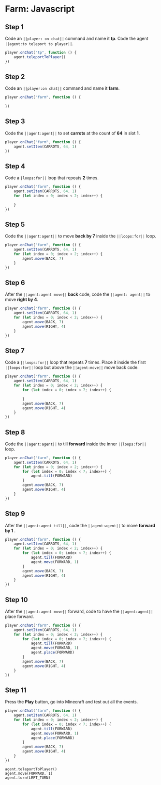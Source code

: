 # Farm: Javascript

## Step 1
Code an ``||player: on chat||`` command and name it **tp**. Code the agent ``||agent:to teleport to player||``. 

```javascript
player.onChat("tp", function () {
    agent.teleportToPlayer()
})
```

## Step 2
Code an ``||player:on chat||`` command and name it **farm**.

```javascript
player.onChat("farm", function () { 
 
}) 
```

## Step 3
Code the ``||agent:agent||`` to set **carrots** at the count of **64** in slot **1**. 

```javascript
player.onChat("farm", function () {
    agent.setItem(CARROTS, 64, 1)
})
```

## Step 4
Code a ``|loops:for||`` loop that repeats **2** times. 

```javascript
player.onChat("farm", function () { 
    agent.setItem(CARROTS, 64, 1) 
    for (let index = 0; index < 2; index++) { 
      
    } 
}) 
```

## Step 5
Code the ``||agent:agent||`` to move **back by 7** inside the ``||loops:for||`` loop.

```javascript
player.onChat("farm", function () { 
    agent.setItem(CARROTS, 64, 1) 
    for (let index = 0; index < 2; index++) { 
        agent.move(BACK, 7) 
    } 
}) 
```

## Step 6
After the ``||agent:agent move||`` **back** code, code the ``||agent: agent||`` to move **right by 4**.

```javascript
player.onChat("farm", function () { 
    agent.setItem(CARROTS, 64, 1) 
    for (let index = 0; index < 2; index++) { 
        agent.move(BACK, 7) 
        agent.move(RIGHT, 4) 
    } 
}) 
```

## Step 7
Code a ``||loops:for||`` loop that repeats **7** times. Place it inside the first ``||loops:for||`` loop but above the ``||agent:move||`` move back code.

```javascript
player.onChat("farm", function () { 
    agent.setItem(CARROTS, 64, 1) 
    for (let index = 0; index < 2; index++) { 
        for (let index = 0; index < 7; index++) { 
          
        } 
        agent.move(BACK, 7) 
        agent.move(RIGHT, 4) 
    } 
}) 
```

## Step 8
Code the ``||agent:agent||`` to till **forward** inside the inner ``||loops:for||`` loop.

```javascript
player.onChat("farm", function () { 
    agent.setItem(CARROTS, 64, 1) 
    for (let index = 0; index < 2; index++) { 
        for (let index = 0; index < 7; index++) { 
            agent.till(FORWARD) 
        } 
        agent.move(BACK, 7) 
        agent.move(RIGHT, 4) 
    } 
}) 
```

## Step 9
After the ``||agent:agent till||``, code the ``||agent:agent||`` to move **forward by 1** .

```javascript
player.onChat("farm", function () { 
    agent.setItem(CARROTS, 64, 1) 
    for (let index = 0; index < 2; index++) { 
        for (let index = 0; index < 7; index++) { 
            agent.till(FORWARD) 
            agent.move(FORWARD, 1) 
        } 
        agent.move(BACK, 7) 
        agent.move(RIGHT, 4) 
    } 
}) 
```

## Step 10
After the ``||agent:agent move||`` forward, code to have the ``||agent:agent||`` place forward. 

```javascript
player.onChat("farm", function () { 
    agent.setItem(CARROTS, 64, 1) 
    for (let index = 0; index < 2; index++) { 
        for (let index = 0; index < 7; index++) { 
            agent.till(FORWARD) 
            agent.move(FORWARD, 1) 
            agent.place(FORWARD) 
        } 
        agent.move(BACK, 7) 
        agent.move(RIGHT, 4) 
    } 
}) 
```

## Step 11
Press the **Play** button, go into Minecraft and test out all the events.


```javascript
player.onChat("farm", function () {
    agent.setItem(CARROTS, 64, 1)
    for (let index = 0; index < 2; index++) {
        for (let index = 0; index < 7; index++) {
            agent.till(FORWARD)
            agent.move(FORWARD, 1)
            agent.place(FORWARD)
        }
        agent.move(BACK, 7)
        agent.move(RIGHT, 4)
    }
})
```
```ghost
agent.teleportToPlayer()
agent.move(FORWARD, 1)
agent.turn(LEFT_TURN)
```
